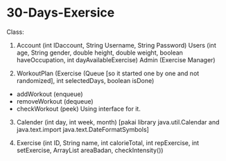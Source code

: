 # 30-Days-Exersice
Class:
1. Account (int IDaccount, String Username, String Password)
Users (int age, String gender, double height, double weight, boolean haveOccupation, int dayAvailableExercise)
Admin (Exercise Manager)

2. WorkoutPlan (Exercise (Queue [so it started one by one and not randomized], int selectedDays, boolean isDone)
- addWorkout (enqueue)
- removeWorkout (dequeue)
- checkWorkout (peek)
Using interface for it.

3. Calender (int day, int week, month) 
[pakai library java.util.Calendar and java.text.import java.text.DateFormatSymbols]

4. Exercise (int ID, String name, int calorieTotal, int repExercise, int setExercise, ArrayList<String> areaBadan, checkIntensity())
